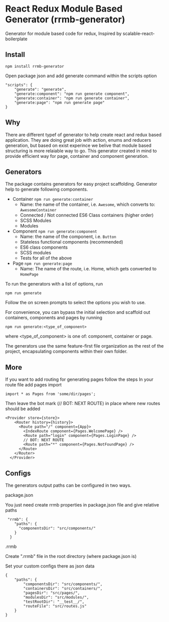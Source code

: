 # React Redux Module Based Generator (rrmb-generator) 
Generator for module based code for redux, Inspired by scalable-react-boilerplate

## Install
`npm install rrmb-generator`

Open package json and add generate command within the scripts option
```
"scripts": {
    "generate": "generate",
    "generate:component": "npm run generate component",
    "generate:container": "npm run generate container",
    "generate:page": "npm run generate page"
}
```

## Why
There are different typef of generator to help create react and redux based application.
They are doing great job with action, enums and reducers generation, but based on exist 
experince we belive that module based structuring is more relaiable way to go. This generator
created in mind to provide efficient way for page, container and component generation. 

## Generators
The package contains generators for easy project scaffolding.  Generator help to generate following components.
- Container `npm run generate:container`
  - Name: the name of the container, i.e. `Awesome`, which converts to: `AwesomeContainer`
  - Connected / Not connected ES6 Class containers (higher order)
  - SCSS Modules
  - Modules
- Component `npm run generate:component`
  - Name: the name of the component, i.e. `Button`
  - Stateless functional components (recommended)
  - ES6 class components
  - SCSS modules
  - Tests for all of the above
- Page `npm run generate:page`
  - Name: The name of the route, i.e. Home, which gets converted to `HomePage`

To run the generators with a list of options, run
```
npm run generate
```

Follow the on screen prompts to select the options you wish to use.

For convenience, you can bypass the initial selection and scaffold out containers, components and pages by running

```
npm run generate:<type_of_component>
```

where <type_of_component> is one of: component, container or page. 

The generators use the same feature-first file organization as the rest of the project, encapsulating components within their own folder.

## More

If you want to add routing for generating pages follow the steps
In your route file add pages import
```
import * as Pages from 'some/dir/pages';
```

Then leave the bot mark (// BOT: NEXT ROUTE) in place where new routes should be added
```
<Provider store={store}>
    <Router history={history}>
      <Route path="/" component={App}>
        <IndexRoute component={Pages.WelcomePage} />
        <Route path="login" component={Pages.LoginPage} />
        // BOT: NEXT ROUTE
        <Route path="*" component={Pages.NotFoundPage} />
      </Route>
    </Router>
  </Provider>
```


## Configs
The generators output paths can be configured in two ways.

package.json

You just need create rrmb properties in package.json file and give relative paths
```
 "rrmb": {
    "paths": {
      "componentsDir": "src/components/"
    }
  }
```

 .rrmb
 
Create ".rrmb" file in the root directory (where package.json is)

Set your custom configs there as json data
```
{
	"paths": {
		"componentsDir": "src/components/",
		"containersDir": "src/containers/",
		"pagesDir": "src/pages/",
		"modulesDir": "src/modules/",
		"testRootDir": "__test__/",
		"routeFile": "src/routes.js"
	}
}
```